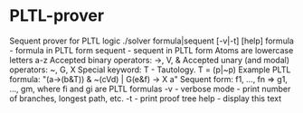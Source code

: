 # PLTL-prover
Sequent prover for PLTL logic
./solver formula|sequent [-v|-t] [help]
formula - formula in PLTL form
sequent - sequent in PLTL form
Atoms are lowercase letters a-z
Accepted binary operators: ->, V, &
Accepted unary (and modal) operators: ~, G, X
Special keyword: T - Tautology. T = (p|~p)
Example PLTL formula: "(a->(b&T)) & ~(cVd) | G(e&f) -> X a"
Sequent form: f1, ..., fn => g1, ..., gm, where fi and gi are PLTL formulas
-v - verbose mode - print number of branches, longest path, etc.
-t - print proof tree
help - display this text
